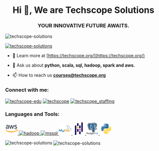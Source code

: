 <h1 align="center">Hi 👋, We are Techscope Solutions</h1>
<h3 align="center">YOUR INNOVATIVE FUTURE AWAITS.</h3>

<p align="left"> <img src="https://komarev.com/ghpvc/?username=techscope-solutions&label=Profile%20views&color=0e75b6&style=flat" alt="techscope-solutions" /> </p>

<p align="left"> <a href="https://github.com/ryo-ma/github-profile-trophy"><img src="https://github-profile-trophy.vercel.app/?username=techscope-solutions" alt="techscope-solutions" /></a> </p>

- 📄 Learn more at [https://techscope.org/](https://techscope.org/)

- 💬 Ask us about **python, scala, sql, hadoop, spark and aws.**

- 📫 How to reach us **courses@techscope.org**

<h3 align="left">Connect with me:</h3>
<p align="left">
<a href="https://linkedin.com/in/techscope-edu" target="blank"><img align="center" src="https://raw.githubusercontent.com/rahuldkjain/github-profile-readme-generator/master/src/images/icons/Social/linked-in-alt.svg" alt="techscope-edu" height="30" width="40" /></a>
<a href="https://www.facebook.com/profile.php?id=100087709806681&mibextid=LQQJ4d" target="blank"><img align="center" src="https://raw.githubusercontent.com/rahuldkjain/github-profile-readme-generator/master/src/images/icons/Social/facebook.svg" alt="techscope" height="30" width="40" /></a>
<a href="https://instagram.com/techscope_staffing" target="blank"><img align="center" src="https://raw.githubusercontent.com/rahuldkjain/github-profile-readme-generator/master/src/images/icons/Social/instagram.svg" alt="techscope_staffing" height="30" width="40" /></a>
</p>

<h3 align="left">Languages and Tools:</h3>
<p align="left"> <a href="https://aws.amazon.com" target="_blank" rel="noreferrer"> <img src="https://raw.githubusercontent.com/devicons/devicon/master/icons/amazonwebservices/amazonwebservices-original-wordmark.svg" alt="aws" width="40" height="40"/> </a> <a href="https://hadoop.apache.org/" target="_blank" rel="noreferrer"> <img src="https://www.vectorlogo.zone/logos/apache_hadoop/apache_hadoop-icon.svg" alt="hadoop" width="40" height="40"/> </a> <a href="https://www.microsoft.com/en-us/sql-server" target="_blank" rel="noreferrer"> <img src="https://www.svgrepo.com/show/303229/microsoft-sql-server-logo.svg" alt="mssql" width="40" height="40"/> </a> <a href="https://www.mysql.com/" target="_blank" rel="noreferrer"> <img src="https://raw.githubusercontent.com/devicons/devicon/master/icons/mysql/mysql-original-wordmark.svg" alt="mysql" width="40" height="40"/> </a> <a href="https://pandas.pydata.org/" target="_blank" rel="noreferrer"> <img src="https://raw.githubusercontent.com/devicons/devicon/2ae2a900d2f041da66e950e4d48052658d850630/icons/pandas/pandas-original.svg" alt="pandas" width="40" height="40"/> </a> <a href="https://www.postgresql.org" target="_blank" rel="noreferrer"> <img src="https://raw.githubusercontent.com/devicons/devicon/master/icons/postgresql/postgresql-original-wordmark.svg" alt="postgresql" width="40" height="40"/> </a> <a href="https://www.python.org" target="_blank" rel="noreferrer"> <img src="https://raw.githubusercontent.com/devicons/devicon/master/icons/python/python-original.svg" alt="python" width="40" height="40"/> </a> </p>

<p><img align="left" src="https://github-readme-stats.vercel.app/api/top-langs?username=techscope-solutions&show_icons=true&locale=en&layout=compact" alt="techscope-solutions" /></p>

<p>&nbsp;<img align="center" src="https://github-readme-stats.vercel.app/api?username=techscope-solutions&show_icons=true&locale=en" alt="techscope-solutions" /></p>
